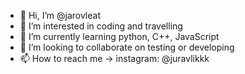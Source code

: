 - 👋 Hi, I’m @jarovleat
- 👀 I’m interested in coding and travelling
- 🌱 I’m currently learning python, C++, JavaScript
- 💞️ I’m looking to collaborate on testing or developing
- 📫 How to reach me -> instagram: @juravlikkk

<!---
jarovleat/jarovleat is a ✨ special ✨ repository because its `README.md` (this file) appears on your GitHub profile.
You can click the Preview link to take a look at your changes.
--->
